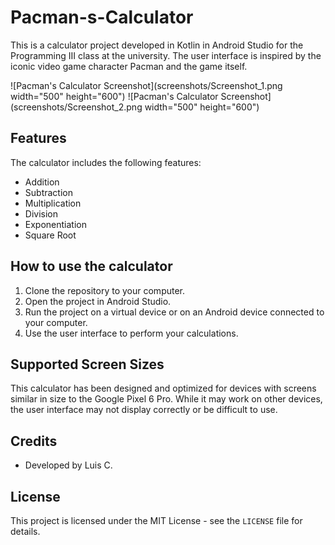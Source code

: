 # Pacman-s-Calculator

This is a calculator project developed in Kotlin in Android Studio for the Programming III class at the university. The user interface is inspired by the iconic video game character Pacman and the game itself.

![Pacman's Calculator Screenshot](screenshots/Screenshot_1.png width="500" height="600")
![Pacman's Calculator Screenshot](screenshots/Screenshot_2.png width="500" height="600")


## Features

The calculator includes the following features:

- Addition
- Subtraction
- Multiplication
- Division
- Exponentiation
- Square Root

## How to use the calculator

1. Clone the repository to your computer.
2. Open the project in Android Studio.
3. Run the project on a virtual device or on an Android device connected to your computer.
4. Use the user interface to perform your calculations.

## Supported Screen Sizes

This calculator has been designed and optimized for devices with screens similar in size to the Google Pixel 6 Pro. While it may work on other devices, the user interface may not display correctly or be difficult to use.

## Credits

- Developed by Luis C.

## License

This project is licensed under the MIT License - see the `LICENSE` file for details.




